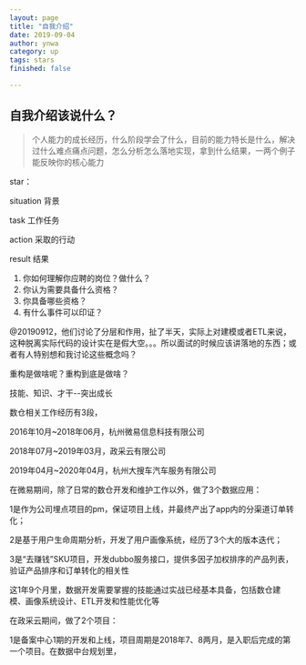 ```yaml
---
layout: page
title: "自我介绍"
date: 2019-09-04
author: ynwa
category: up
tags: stars
finished: false

---
```


## 自我介绍该说什么？ 

> 个人能力的成长经历，什么阶段学会了什么，目前的能力特长是什么，解决过什么难点痛点问题，怎么分析怎么落地实现，拿到什么结果，一两个例子能反映你的核心能力



star：

situation 背景

task 工作任务

action 采取的行动

result 结果



1. 你如何理解你应聘的岗位？做什么？
2. 你认为需要具备什么资格？
3. 你具备哪些资格？
4. 有什么事件可以印证？





@20190912，他们讨论了分层和作用，扯了半天，实际上对建模或者ETL来说，这种脱离实际代码的设计实在是假大空。。。所以面试的时候应该讲落地的东西；或者有人特别想和我讨论这些概念吗？

重构是做啥呢？重构到底是做啥？



技能、知识、才干--突出成长



数仓相关工作经历有3段，

2016年10月~2018年06月，杭州微易信息科技有限公司

2018年07月~2019年03月，政采云有限公司

2019年04月~2020年04月，杭州大搜车汽车服务有限公司

在微易期间，除了日常的数仓开发和维护工作以外，做了3个数据应用：

1是作为公司埋点项目的pm，保证项目上线，并最终产出了app内的分渠道订单转化；

2是基于用户生命周期分析，开发了用户画像系统，经历了3个大的版本迭代；

3是“去赚钱”SKU项目，开发dubbo服务接口，提供多因子加权排序的产品列表，验证产品排序和订单转化的相关性

这1年9个月里，数据开发需要掌握的技能通过实战已经基本具备，包括数仓建模、画像系统设计、ETL开发和性能优化等

在政采云期间，做了2个项目：

1是备案中心1期的开发和上线，项目周期是2018年7、8两月，是入职后完成的第一个项目。在数据中台规划里，